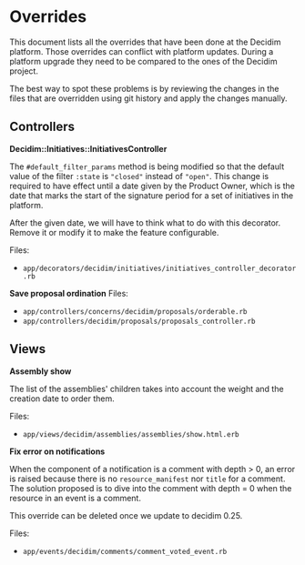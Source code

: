 # Overrides

This document lists all the overrides that have been done at the Decidim platform. Those overrides can conflict with platform updates. During a platform upgrade they need to be compared to the ones of the Decidim project.

The best way to spot these problems is by reviewing the changes in the files that are overridden using git history and apply the changes manually.

## Controllers

**Decidim::Initiatives::InitiativesController**

The `#default_filter_params` method is being modified so that the default value of the filter `:state` is `"closed"` instead of `"open"`. This change is required to have effect until a date given by the Product Owner, which is the date that marks the start of the signature period for a set of initiatives in the platform.

After the given date, we will have to think what to do with this decorator. Remove it or modify it to make the feature configurable.

Files:
- `app/decorators/decidim/initiatives/initiatives_controller_decorator.rb`

**Save proposal ordination**
Files:
- `app/controllers/concerns/decidim/proposals/orderable.rb`
- `app/controllers/decidim/proposals/proposals_controller.rb`

## Views

**Assembly show**

The list of the assemblies' children takes into account the weight and the creation date to order them.

Files:

- `app/views/decidim/assemblies/assemblies/show.html.erb`

**Fix error on notifications**

When the component of a notification is a comment with depth > 0, an error is raised because there is no `resource_manifest` nor `title` for a comment. The solution proposed is to dive into the comment with depth = 0 when the resource in an event is a comment.

This override can be deleted once we update to decidim 0.25.

Files:

- `app/events/decidim/comments/comment_voted_event.rb`
